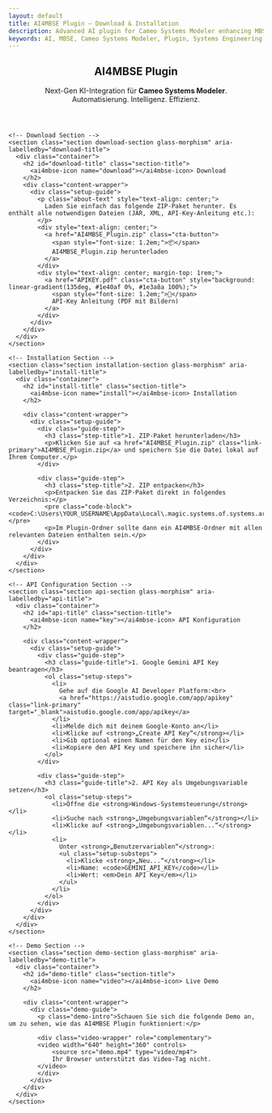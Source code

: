 ```yaml
---
layout: default
title: AI4MBSE Plugin – Download & Installation
description: Advanced AI plugin for Cameo Systems Modeler enhancing MBSE workflows
keywords: AI, MBSE, Cameo Systems Modeler, Plugin, Systems Engineering
---
```



<main role="main">
  <article class="plugin-documentation">
    <!-- Hero Section -->
    <header class="hero glass-morphism" role="banner">
      <div class="hero-content animate-fade-in">
        <h1>AI4MBSE Plugin</h1>
        <p>
          Next-Gen KI-Integration für <strong>Cameo Systems Modeler</strong>.<br>
          <span class="text-gradient">Automatisierung. Intelligenz. Effizienz.</span>
        </p>
      </div>
    </header>

    <!-- Download Section -->
    <section class="section download-section glass-morphism" aria-labelledby="download-title">
      <div class="container">
        <h2 id="download-title" class="section-title">
          <ai4mbse-icon name="download"></ai4mbse-icon> Download
        </h2>
        <div class="content-wrapper">
          <div class="setup-guide">
            <p class="about-text" style="text-align: center;">
              Laden Sie einfach das folgende ZIP-Paket herunter. Es enthält alle notwendigen Dateien (JAR, XML, API-Key-Anleitung etc.):
            </p>
            <div style="text-align: center;">
              <a href="AI4MBSE_Plugin.zip" class="cta-button">
                <span style="font-size: 1.2em;">📦</span>
                AI4MBSE_Plugin.zip herunterladen
              </a>
            </div>
            <div style="text-align: center; margin-top: 1rem;">
              <a href="APIKEY.pdf" class="cta-button" style="background: linear-gradient(135deg, #1e40af 0%, #1e3a8a 100%);">
                <span style="font-size: 1.2em;">📄</span>
                API-Key Anleitung (PDF mit Bildern)
              </a>
            </div>
          </div>
        </div>
      </div>
    </section>

    <!-- Installation Section -->
    <section class="section installation-section glass-morphism" aria-labelledby="install-title">
      <div class="container">
        <h2 id="install-title" class="section-title">
          <ai4mbse-icon name="install"></ai4mbse-icon> Installation
        </h2>
        
        <div class="content-wrapper">
          <div class="setup-guide">
            <div class="guide-step">
              <h3 class="step-title">1. ZIP-Paket herunterladen</h3>
              <p>Klicken Sie auf <a href="AI4MBSE_Plugin.zip" class="link-primary">AI4MBSE_Plugin.zip</a> und speichern Sie die Datei lokal auf Ihrem Computer.</p>
            </div>
            
            <div class="guide-step">
              <h3 class="step-title">2. ZIP entpacken</h3>
              <p>Entpacken Sie das ZIP-Paket direkt in folgendes Verzeichnis:</p>
              <pre class="code-block"><code>C:\Users\YOUR_USERNAME\AppData\Local\.magic.systems.of.systems.architect\2024x\plugins</code></pre>
              <p>Im Plugin-Ordner sollte dann ein AI4MBSE-Ordner mit allen relevanten Dateien enthalten sein.</p>
            </div>
          </div>
        </div>
      </div>
    </section>

    <!-- API Configuration Section -->
    <section class="section api-section glass-morphism" aria-labelledby="api-title">
      <div class="container">
        <h2 id="api-title" class="section-title">
          <ai4mbse-icon name="key"></ai4mbse-icon> API Konfiguration
        </h2>
        
        <div class="content-wrapper">
          <div class="setup-guide">
            <div class="guide-step">
              <h3 class="guide-title">1. Google Gemini API Key beantragen</h3>
              <ol class="setup-steps">
                <li>
                  Gehe auf die Google AI Developer Platform:<br>
                  <a href="https://aistudio.google.com/app/apikey" class="link-primary" target="_blank">aistudio.google.com/app/apikey</a>
                </li>
                <li>Melde dich mit deinem Google-Konto an</li>
                <li>Klicke auf <strong>„Create API Key“</strong></li>
                <li>Gib optional einen Namen für den Key ein</li>
                <li>Kopiere den API Key und speichere ihn sicher</li>
              </ol>
            </div>

            <div class="guide-step">
              <h3 class="guide-title">2. API Key als Umgebungsvariable setzen</h3>
              <ol class="setup-steps">
                <li>Öffne die <strong>Windows-Systemsteuerung</strong></li>
                <li>Suche nach <strong>„Umgebungsvariablen“</strong></li>
                <li>Klicke auf <strong>„Umgebungsvariablen...“</strong></li>
                <li>
                  Unter <strong>„Benutzervariablen“</strong>:
                  <ul class="setup-substeps">
                    <li>Klicke <strong>„Neu...“</strong></li>
                    <li>Name: <code>GEMINI_API_KEY</code></li>
                    <li>Wert: <em>Dein API Key</em></li>
                  </ul>
                </li>
              </ol>
            </div>
          </div>
        </div>
      </div>
    </section>

    <!-- Demo Section -->
    <section class="section demo-section glass-morphism" aria-labelledby="demo-title">
      <div class="container">
        <h2 id="demo-title" class="section-title">
          <ai4mbse-icon name="video"></ai4mbse-icon> Live Demo
        </h2>
        
        <div class="content-wrapper">
          <div class="demo-guide">
            <p class="demo-intro">Schauen Sie sich die folgende Demo an, um zu sehen, wie das AI4MBSE Plugin funktioniert:</p>
            
            <div class="video-wrapper" role="complementary">
            <video width="640" height="360" controls>
                <source src="demo.mp4" type="video/mp4">
                Ihr Browser unterstützt das Video-Tag nicht.
            </video>
            </div>
          </div>
        </div>
      </div>
    </section>
  </article>
</main>

<style>
/* ...existing code... */

/* Improve link contrast for dark backgrounds */
a,
a:visited,
.link-primary {
  color: #ffd700 !important; /* Gold/yellow for high contrast */
  text-decoration: underline;
  transition: color 0.2s;
}
a:hover,
.link-primary:hover {
  color: #fff200 !important;
  text-decoration: underline;
}

/* Hide navigation menu for this page */
nav,
.nav-container,
.nav-links,
.hamburger,
.nav-links-mobile {
  display: none !important;
}

/* ...existing code... */
</style>

<!-- Scripts for fancy hero animation -->
<script src="/assets/js/ai4mbse-hero-animate.js"></script>
